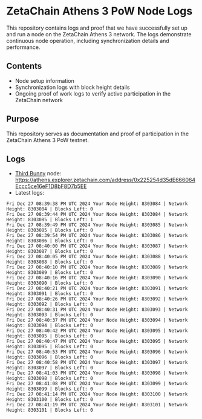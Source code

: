 # ZetaChain Athens 3 PoW Node Logs
This repository contains logs and proof that we have successfully set up and run a node on the ZetaChain Athens 3 network. The logs demonstrate continuous node operation, including synchronization details and performance.

## Contents
- Node setup information
- Synchronization logs with block height details
- Ongoing proof of work logs to verify active participation in the ZetaChain network

## Purpose
This repository serves as documentation and proof of participation in the ZetaChain Athens 3 PoW testnet.

## Logs

- [Third Bunny](https://thirdbunny.xyz/) node: https://athens.explorer.zetachain.com/address/0x225254d35dE666064Eccc5ce16eF1D8bF8D7b5EE
- Latest logs:
```
Fri Dec 27 08:39:38 PM UTC 2024 Your Node Height: 8303084 | Network Height: 8303084 | Blocks Left: 0
Fri Dec 27 08:39:44 PM UTC 2024 Your Node Height: 8303084 | Network Height: 8303085 | Blocks Left: 1
Fri Dec 27 08:39:49 PM UTC 2024 Your Node Height: 8303085 | Network Height: 8303085 | Blocks Left: 0
Fri Dec 27 08:39:54 PM UTC 2024 Your Node Height: 8303086 | Network Height: 8303086 | Blocks Left: 0
Fri Dec 27 08:40:00 PM UTC 2024 Your Node Height: 8303087 | Network Height: 8303087 | Blocks Left: 0
Fri Dec 27 08:40:05 PM UTC 2024 Your Node Height: 8303088 | Network Height: 8303088 | Blocks Left: 0
Fri Dec 27 08:40:10 PM UTC 2024 Your Node Height: 8303089 | Network Height: 8303089 | Blocks Left: 0
Fri Dec 27 08:40:16 PM UTC 2024 Your Node Height: 8303090 | Network Height: 8303090 | Blocks Left: 0
Fri Dec 27 08:40:21 PM UTC 2024 Your Node Height: 8303091 | Network Height: 8303091 | Blocks Left: 0
Fri Dec 27 08:40:26 PM UTC 2024 Your Node Height: 8303092 | Network Height: 8303092 | Blocks Left: 0
Fri Dec 27 08:40:31 PM UTC 2024 Your Node Height: 8303093 | Network Height: 8303093 | Blocks Left: 0
Fri Dec 27 08:40:37 PM UTC 2024 Your Node Height: 8303094 | Network Height: 8303094 | Blocks Left: 0
Fri Dec 27 08:40:42 PM UTC 2024 Your Node Height: 8303095 | Network Height: 8303095 | Blocks Left: 0
Fri Dec 27 08:40:47 PM UTC 2024 Your Node Height: 8303095 | Network Height: 8303095 | Blocks Left: 0
Fri Dec 27 08:40:53 PM UTC 2024 Your Node Height: 8303096 | Network Height: 8303096 | Blocks Left: 0
Fri Dec 27 08:40:58 PM UTC 2024 Your Node Height: 8303097 | Network Height: 8303097 | Blocks Left: 0
Fri Dec 27 08:41:03 PM UTC 2024 Your Node Height: 8303098 | Network Height: 8303098 | Blocks Left: 0
Fri Dec 27 08:41:08 PM UTC 2024 Your Node Height: 8303099 | Network Height: 8303099 | Blocks Left: 0
Fri Dec 27 08:41:14 PM UTC 2024 Your Node Height: 8303100 | Network Height: 8303100 | Blocks Left: 0
Fri Dec 27 08:41:19 PM UTC 2024 Your Node Height: 8303101 | Network Height: 8303101 | Blocks Left: 0
```
